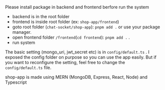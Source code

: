 Please install package in backend and frontend berfore run the system
- backend is in the root folder
- frontend is inside root folder (ex: ```shop-app/frontend```)
- goto root folder (```chat-socket/shop-app```): ```pnpm add .``` or use your package manager.
- open frontend folder ```/frontend```(```cd frontend```): ```pnpm add .``` .
- run system 

The basic setting (mongo_uri, jwt_secret etc) is in ```config/default.ts``` .
I exposed the config folder on purpose so you can use the app easily. But if you want to reconfigure the setting, feel free to change the ```config/default.ts``` file.

shop-app is made using MERN (MongoDB, Express, React, Node) and Typescript
